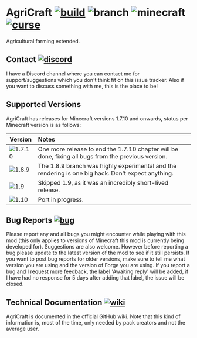 # AgriCraft [![build]][build-link] ![branch][] ![minecraft][] [![curse]][curse-link]

Agricultural farming extended.

## Contact [![discord]][discord-link]
I have a Discord channel where you can contact me for support/suggestions which you don't think fit on this issue tracker. Also if you want to discuss something with me, this is the place to be!

## Supported Versions
AgriCraft has releases for Minecraft versions 1.7.10 and onwards, status per Minecraft version is as follows:

| Version  | Notes
|----------|:----------
|![1.7.10] | One more release to end the 1.7.10 chapter will be done, fixing all bugs from the previous version.
|![1.8.9]   | The 1.8.9 branch was highly experimental and the rendering is one big hack. Don't expect anything.
|![1.9]    | Skipped 1.9, as it was an incredibly short-lived release.
|![1.10]   | Port in progress.

## Bug Reports [![bug]][bug-link]

Please report any and all bugs you might encounter while playing with this mod (this only applies to versions of Minecraft this mod is currently being developed for). Suggestions are also welcome.
However before reporting a bug please update to the latest version of the mod to see if it still persists.
If you want to post bug reports for older versions, make sure to tell me what version you are using and the version of Forge you are using.
If you report a bug and I request more feedback, the label 'Awaiting reply' will be added, if I have had no response for 5 days after adding that label, the issue will be closed.


## Technical Documentation [![wiki]][wiki-link]

AgriCraft is documented in the official GitHub wiki. Note that
this kind of information is, most of the time, only needed by pack creators and not the average user.

[build-link]:https://travis-ci.org/InfinityRaider/AgriCraft
[build]:https://travis-ci.org/InfinityRaider/AgriCraft.svg?branch=master "Travis-CI Build Status"
[branch]:https://img.shields.io/badge/branch-master-aaaaff.svg "GitHub Branch"
[minecraft]:https://img.shields.io/badge/minecraft-1.10-blue.svg "Minecraft Version"
[curse-link]:http://minecraft.curseforge.com/mc-mods/225635-AgriCraft
[curse]:https://img.shields.io/badge/curse-AgriCraft-dd602a.svg "CurseForge"
[discord-link]:https://discord.gg/9qfhaWc/ "InfinityRaider Discord"
[discord]:https://img.shields.io/badge/discord-InfinityRaider-ff69b4.svg "InfinityRaider Discord"

[bug-link]:https://www.github.com/InfinityRaider/AgriCraft/issues
[bug]:https://img.shields.io/badge/issue-bug-aa1111.svg

[wiki-link]:https://www.github.com/InfinityRaider/AgriCraft/wiki
[wiki]:https://img.shields.io/badge/wiki-AgriCraft-lightgray.svg "AgriCraft GitHub Wiki"

[1.7.10]:https://agricraft.github.io/versions/1.7.10/status.svg
[1.8.9]:https://agricraft.github.io/versions/1.8.9/status.svg
[1.9]:https://agricraft.github.io/versions/1.9/status.svg
[1.10]:https://agricraft.github.io/versions/1.10/status.svg
